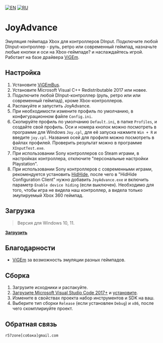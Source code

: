 [![EN](https://user-images.githubusercontent.com/9499881/33184537-7be87e86-d096-11e7-89bb-f3286f752bc6.png)](https://github.com/r57zone/JoyAdvance/) 
[![RU](https://user-images.githubusercontent.com/9499881/27683795-5b0fbac6-5cd8-11e7-929c-057833e01fb1.png)](https://github.com/r57zone/JoyAdvance/blob/master/README.RU.md)

# JoyAdvance
Эмуляция геймпада Xbox для контроллеров DInput. Подключите любой DInput-контроллер - руль, ретро или современный геймпад, назначьте любые кнопки и оси на Xbox-геймпаде? и наслаждайтесь игрой. Работает на базе драйвера [ViGEm](https://github.com/nefarius/ViGEmBus).

## Настройка
1. Установите [ViGEmBus](https://github.com/nefarius/ViGEmBus/releases).
2. Установите Microsoft Visual C++ Redistributable 2017 или новее.
3. Подключите любой DInput-контроллер (руль, ретро или или современный геймпад), кроме Xbox-контроллеров.
4. Распакуйте и запустить JoyAdvance.
5. При необходимости измените профиль по умолчанию, в конфигурационном файле `Config.ini`.
6. Скопируйте профиль по умолчанию `Default.ini`, в папке `Profiles`, и создайте свой профиль. Оси и номера кнопок можно посмотреть в программе для Windows `Joy.cpl`, для её запуска нажмите `Win + R` и введите `joy.cpl`. Названия осей для профиля можно посмотреть в файлах профилей. Проверить результат можно в программе `XInputTest.exe`.
6. При использовании Sony контроллеров со Steam играми, в настройках контроллера, отключите "персональные настройки Playstation".
7. При использовании Sony контроллеров с современными играми, рекомендуется установить [HidHide](https://github.com/nefarius/HidHide/releases), после чего в "HidHide Configuration Client" нужно добавить `JoyAdvance.exe` и включить параметр `Enable device hiding` (если выключен). Необходимо для того, чтобы игра не видела наш контроллер, а видела только эмулируемый Xbox 360 геймпад.

## Загрузка
>Версия для Windows 10, 11.

**[Загрузить](https://github.com/r57zone/JoyAdvance/releases)**

## Благодарности
* [ViGEm](https://github.com/ViGEm) за возможность эмуляции разных геймпадов.

## Сборка
1. Загрузите исходники и распакуйте.
2. [Загрузите Microsoft Visual Studio Code 2017+](https://code.visualstudio.com/download) и [установите](https://github.com/r57zone/RE4ExtendedControl/assets/9499881/69dafce6-fd57-4768-83eb-c1bb69901f07).
3. Измените в свойствах проекта набор инструментов и SDK на ваш.
4. Выберите тип сборки `Release` (если установлен `Debug`) и `x86`, после чего скомплириуйте проект.

## Обратная связь
`r57zone[собака]gmail.com`